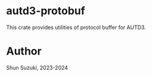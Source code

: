 # autd3-protobuf

This crate provides utilities of protocol buffer for AUTD3.

# Author

Shun Suzuki, 2023-2024
